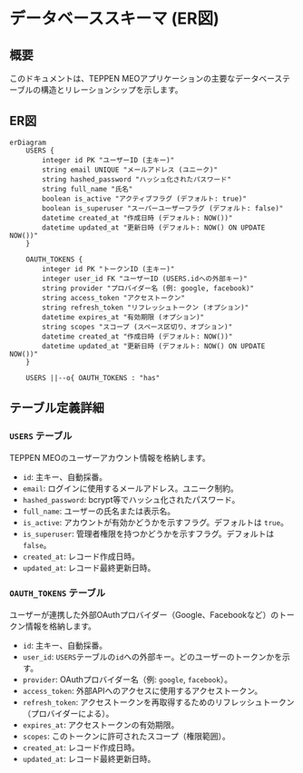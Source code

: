 # データベーススキーマ (ER図)

## 概要

このドキュメントは、TEPPEN MEOアプリケーションの主要なデータベーステーブルの構造とリレーションシップを示します。

## ER図

```mermaid
erDiagram
    USERS {
        integer id PK "ユーザーID (主キー)"
        string email UNIQUE "メールアドレス (ユニーク)"
        string hashed_password "ハッシュ化されたパスワード"
        string full_name "氏名"
        boolean is_active "アクティブフラグ (デフォルト: true)"
        boolean is_superuser "スーパーユーザーフラグ (デフォルト: false)"
        datetime created_at "作成日時 (デフォルト: NOW())"
        datetime updated_at "更新日時 (デフォルト: NOW() ON UPDATE NOW())"
    }

    OAUTH_TOKENS {
        integer id PK "トークンID (主キー)"
        integer user_id FK "ユーザーID (USERS.idへの外部キー)"
        string provider "プロバイダー名 (例: google, facebook)"
        string access_token "アクセストークン"
        string refresh_token "リフレッシュトークン (オプション)"
        datetime expires_at "有効期限 (オプション)"
        string scopes "スコープ (スペース区切り、オプション)"
        datetime created_at "作成日時 (デフォルト: NOW())"
        datetime updated_at "更新日時 (デフォルト: NOW() ON UPDATE NOW())"
    }

    USERS ||--o{ OAUTH_TOKENS : "has"

```

## テーブル定義詳細

### `USERS` テーブル

TEPPEN MEOのユーザーアカウント情報を格納します。

*   `id`: 主キー、自動採番。
*   `email`: ログインに使用するメールアドレス。ユニーク制約。
*   `hashed_password`: bcrypt等でハッシュ化されたパスワード。
*   `full_name`: ユーザーの氏名または表示名。
*   `is_active`: アカウントが有効かどうかを示すフラグ。デフォルトは `true`。
*   `is_superuser`: 管理者権限を持つかどうかを示すフラグ。デフォルトは `false`。
*   `created_at`: レコード作成日時。
*   `updated_at`: レコード最終更新日時。

### `OAUTH_TOKENS` テーブル

ユーザーが連携した外部OAuthプロバイダー（Google、Facebookなど）のトークン情報を格納します。

*   `id`: 主キー、自動採番。
*   `user_id`: `USERS`テーブルの`id`への外部キー。どのユーザーのトークンかを示す。
*   `provider`: OAuthプロバイダー名（例: `google`, `facebook`）。
*   `access_token`: 外部APIへのアクセスに使用するアクセストークン。
*   `refresh_token`: アクセストークンを再取得するためのリフレッシュトークン（プロバイダーによる）。
*   `expires_at`: アクセストークンの有効期限。
*   `scopes`: このトークンに許可されたスコープ（権限範囲）。
*   `created_at`: レコード作成日時。
*   `updated_at`: レコード最終更新日時。 